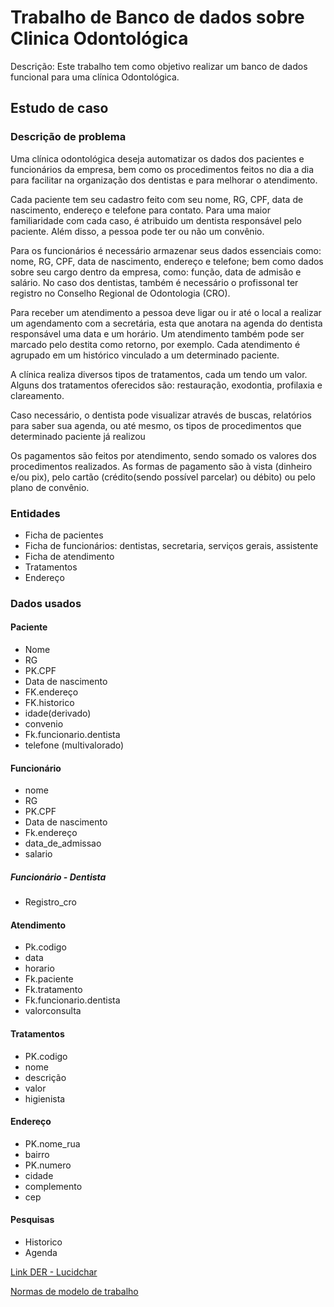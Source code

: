 # Trabalho de Banco de dados sobre Clinica Odontológica

Descrição: Este trabalho tem como objetivo realizar um banco de dados funcional para uma clínica Odontológica.


## Estudo de caso 

### Descrição de problema

<p> Uma clínica odontológica deseja automatizar os dados dos pacientes e funcionários da empresa, bem como os procedimentos feitos no dia a dia para facilitar na organização dos dentistas e para melhorar o atendimento.</p>
<p>Cada paciente tem seu cadastro feito com seu nome, RG, CPF, data de nascimento, endereço e telefone para contato. Para uma maior familiaridade com cada caso, é atribuido um dentista responsável pelo paciente. Além disso, a pessoa pode ter ou não um convênio.</p>
<p>Para os funcionários é necessário armazenar seus dados essenciais como: nome, RG, CPF, data de nascimento, endereço e telefone; bem como dados sobre seu cargo dentro da empresa, como: função, data de admisão e salário. No caso dos dentistas, também é necessário o profissonal ter registro no Conselho Regional de Odontologia (CRO).</p>
<p>Para receber um atendimento a pessoa deve ligar ou ir até o local a realizar um agendamento com a secretária, esta que anotara na agenda do dentista responsável uma data e um horário. Um atendimento também pode ser marcado pelo destita como retorno, por exemplo. Cada atendimento é agrupado em um histórico vinculado a um determinado paciente.</p>
<p>A clínica realiza diversos tipos de tratamentos, cada um tendo um valor. Alguns dos tratamentos oferecidos são: restauração, exodontia, profilaxia e clareamento.
<p>Caso necessário, o dentista pode visualizar através de buscas, relatórios para saber sua agenda, ou até mesmo, os tipos de procedimentos que determinado paciente já realizou</p>
<p>Os pagamentos são feitos por atendimento, sendo somado os valores dos procedimentos realizados. As formas de pagamento são à vista (dinheiro e/ou pix), pelo cartão (crédito(sendo possível parcelar) ou débito) ou pelo plano de convênio.</p>
 

### Entidades

- Ficha de pacientes
- Ficha de funcionários: dentistas, secretaria, serviços gerais, assistente
- Ficha de atendimento
- Tratamentos 
- Endereço

### Dados usados

#### Paciente

- Nome
- RG
- PK.CPF
- Data de nascimento
- FK.endereço
- FK.historico
- idade(derivado)
- convenio
- Fk.funcionario.dentista
- telefone (multivalorado)

#### Funcionário

- nome
- RG
- PK.CPF
- Data de nascimento
- Fk.endereço
- data_de_admissao
- salario

##### Funcionário - Dentista

- Registro_cro


#### Atendimento

- Pk.codigo
- data
- horario
- Fk.paciente
- Fk.tratamento
- Fk.funcionario.dentista
- valorconsulta

#### Tratamentos

- PK.codigo
- nome
- descrição
- valor
- higienista

#### Endereço

- PK.nome_rua
- bairro
- PK.numero
- cidade
- complemento
- cep  


#### Pesquisas

- Historico
- Agenda

[Link DER - Lucidchar](https://lucid.app/lucidchart/34535290-0ab0-4b0e-8398-63a4e77c680c/edit?viewport_loc=-22%2C-63%2C1707%2C811%2C0_0&invitationId=inv_4a6fa071-3d2c-4ad0-8e58-d4ed4171b2cb#)

[Normas de modelo de trabalho](https://cpaq.ufms.br/files/2015/12/Manual-de-TCC-e-disserta%c3%a7%c3%a3o-CPAQ_2015-final.pdf)
